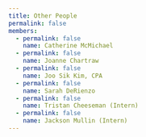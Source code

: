 ```yaml
---
title: Other People
permalink: false
members:
  - permalink: false
    name: Catherine McMichael
  - permalink: false
    name: Joanne Chartraw
  - permalink: false
    name: Joo Sik Kim, CPA
  - permalink: false
    name: Sarah DeRienzo
  - permalink: false
    name: Tristan Cheeseman (Intern)
  - permalink: false
    name: Jackson Mullin (Intern)
---
```


